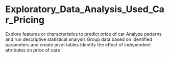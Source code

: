 # Exploratory_Data_Analysis_Used_Car_Pricing
 Explore features or characteristics to predict price of car Analyze patterns and run descriptive statistical analysis Group data based on identified parameters and create pivot tables Identify the effect of independent attributes on price of cars
